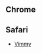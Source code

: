 ## Chrome

## Safari

* [Vimmy](https://github.com/ogirginc/Notes/blob/master/lib/Browsers/README.md)

